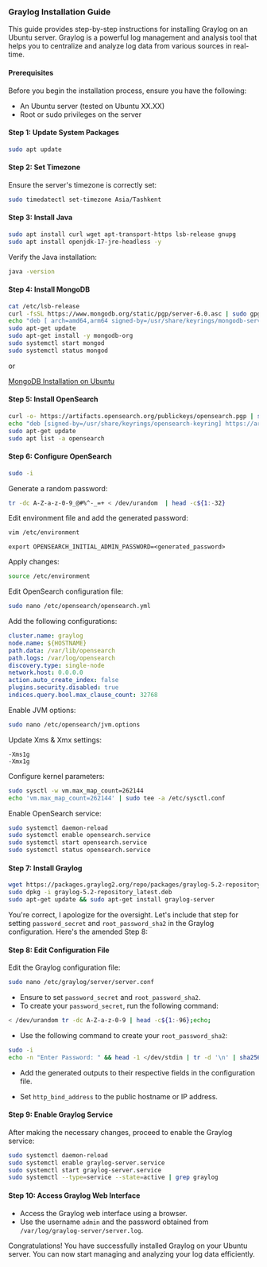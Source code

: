 ### Graylog Installation Guide

This guide provides step-by-step instructions for installing Graylog on an Ubuntu server. Graylog is a powerful log management and analysis tool that helps you to centralize and analyze log data from various sources in real-time.

#### Prerequisites

Before you begin the installation process, ensure you have the following:

- An Ubuntu server (tested on Ubuntu XX.XX)
- Root or sudo privileges on the server

#### Step 1: Update System Packages

```bash
sudo apt update
```

#### Step 2: Set Timezone

Ensure the server's timezone is correctly set:

```bash
sudo timedatectl set-timezone Asia/Tashkent
```

#### Step 3: Install Java

```bash
sudo apt install curl wget apt-transport-https lsb-release gnupg
sudo apt install openjdk-17-jre-headless -y
```

Verify the Java installation:

```bash
java -version
```

#### Step 4: Install MongoDB

```bash
cat /etc/lsb-release
curl -fsSL https://www.mongodb.org/static/pgp/server-6.0.asc | sudo gpg -o /usr/share/keyrings/mongodb-server-6.0.gpg --dearmor
echo "deb [ arch=amd64,arm64 signed-by=/usr/share/keyrings/mongodb-server-6.0.gpg ] https://repo.mongodb.org/apt/ubuntu jammy/mongodb-org/6.0 multiverse" | sudo tee /etc/apt/sources.list.d/mongodb-org-6.0.list
sudo apt-get update
sudo apt-get install -y mongodb-org
sudo systemctl start mongod
sudo systemctl status mongod
```
or

[MongoDB Installation on Ubuntu](https://www.mongodb.com/docs/v6.0/tutorial/install-mongodb-on-ubuntu/)

#### Step 5: Install OpenSearch

```bash
curl -o- https://artifacts.opensearch.org/publickeys/opensearch.pgp | sudo gpg --dearmor --batch --yes -o /usr/share/keyrings/opensearch-keyring
echo "deb [signed-by=/usr/share/keyrings/opensearch-keyring] https://artifacts.opensearch.org/releases/bundle/opensearch/2.x/apt stable main" | sudo tee /etc/apt/sources.list.d/opensearch-2.x.list
sudo apt-get update
sudo apt list -a opensearch
```

#### Step 6: Configure OpenSearch

```bash
sudo -i
```

Generate a random password:

```bash
tr -dc A-Z-a-z-0-9_@#%^-_=+ < /dev/urandom  | head -c${1:-32}
```

Edit environment file and add the generated password:

```bash
vim /etc/environment
```

```plaintext
export OPENSEARCH_INITIAL_ADMIN_PASSWORD=<generated_password>
```

Apply changes:

```bash
source /etc/environment
```

Edit OpenSearch configuration file:

```bash
sudo nano /etc/opensearch/opensearch.yml
```

Add the following configurations:

```yaml
cluster.name: graylog
node.name: ${HOSTNAME}
path.data: /var/lib/opensearch
path.logs: /var/log/opensearch
discovery.type: single-node
network.host: 0.0.0.0
action.auto_create_index: false
plugins.security.disabled: true
indices.query.bool.max_clause_count: 32768
```

Enable JVM options:

```bash
sudo nano /etc/opensearch/jvm.options
```

Update Xms & Xmx settings:

```plaintext
-Xms1g
-Xmx1g
```

Configure kernel parameters:

```bash
sudo sysctl -w vm.max_map_count=262144
echo 'vm.max_map_count=262144' | sudo tee -a /etc/sysctl.conf
```

Enable OpenSearch service:

```bash
sudo systemctl daemon-reload
sudo systemctl enable opensearch.service
sudo systemctl start opensearch.service
sudo systemctl status opensearch.service
```

#### Step 7: Install Graylog

```bash
wget https://packages.graylog2.org/repo/packages/graylog-5.2-repository_latest.deb
sudo dpkg -i graylog-5.2-repository_latest.deb
sudo apt-get update && sudo apt-get install graylog-server 
```

You're correct, I apologize for the oversight. Let's include that step for setting `password_secret` and `root_password_sha2` in the Graylog configuration. Here's the amended Step 8:

#### Step 8: Edit Configuration File

Edit the Graylog configuration file:

```bash
sudo nano /etc/graylog/server/server.conf
```

- Ensure to set `password_secret` and `root_password_sha2`.
- To create your `password_secret`, run the following command:

```bash
< /dev/urandom tr -dc A-Z-a-z-0-9 | head -c${1:-96};echo;
```

- Use the following command to create your `root_password_sha2`:

```bash
sudo -i
echo -n "Enter Password: " && head -1 </dev/stdin | tr -d '\n' | sha256sum | cut -d" " -f1
```

- Add the generated outputs to their respective fields in the configuration file.

- Set `http_bind_address` to the public hostname or IP address.

#### Step 9: Enable Graylog Service

After making the necessary changes, proceed to enable the Graylog service:

```bash
sudo systemctl daemon-reload
sudo systemctl enable graylog-server.service
sudo systemctl start graylog-server.service
sudo systemctl --type=service --state=active | grep graylog
```

#### Step 10: Access Graylog Web Interface

- Access the Graylog web interface using a browser.
- Use the username `admin` and the password obtained from `/var/log/graylog-server/server.log`.

Congratulations! You have successfully installed Graylog on your Ubuntu server. You can now start managing and analyzing your log data efficiently.
